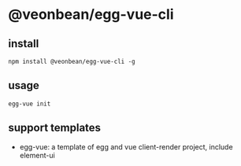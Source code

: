 # @veonbean/egg-vue-cli

## install

```shell
npm install @veonbean/egg-vue-cli -g
```

## usage

```shell
egg-vue init
```

## support templates

- egg-vue: a template of egg and vue client-render project, include element-ui



## 